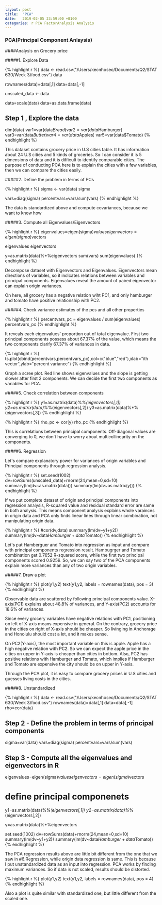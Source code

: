 ```yaml
---
layout: post
title:  "PCA"
date:   2019-02-05 23:59:00 +0100
categories: r PCA FactorAnalysis Analysis
---
```


### PCA(Principal Component Anlaysis)

####Analysis on Grocery price

#####1. Explore Data

{% highlight r %}
data <- read.csv("/Users/keonhoseo/Documents/Q2/STAT 630/Week 3/food.csv")
data

rownames(data)=data[,1]
data=data[,-1]

unscaled_data <- data

data=scale(data)
data=as.data.frame(data)

## Step 1 , Explore the data
dim(data)
var1=var(data$Bread)
var2=var(data$Hamburger)
var3=var(data$Butter)
var4=var(data$Apples)
var5=var(data$Tomato)
{% endhighlight %}


This dataset contains grocery price in U.S cities table. It has information about 24 U.S cities and 5 kinds of groceries. So I can consider it is 5 dimensions of data and it is difficult to identify comparable cities. The purpose of conducting PCA here is to explain the cities with a few variables, then we can compare the cities easily.


#####2. Define the problem in terms of PCs

{% highlight r %}
sigma <- var(data)
sigma

vars=diag(sigma)
percentvars=vars/sum(vars)
{% endhighlight %}

The data is standardized above and compute covariances, because we want to know how 

#####3. Compute all Eigenvalues/Eigenvectors 

{% highlight r %}
eigenvalues=eigen(sigma)$values
eigenvectors=eigen(sigma)$vectors

eigenvalues
eigenvectors

y=as.matrix(data)%*%eigenvectors
sum(vars)
sum(eigenvalues)
{% endhighlight %}


Decompose dataset with Eigenvectors and Eigenvalues. Eigenvectors mean directions of variables, so it indicates relations between variables and principal components. Eigenvalues reveal the amount of paired eigenvector can explain origin variances.

On here, all grocery has a negative relation wiht PC1, and only hamburger and tomato have positive relationship with PC2.

#####4. Check variance estimates of the pcs and all other properties

{% highlight r %}
percentvars_pc = eigenvalues / sum(eigenvalues)
percentvars_pc
{% endhighlight %}

It reveals each eigenvalues' proportion out of total eigenvalue. First two principal components possess about 67.37% of the value, which means the two components clarify 67.37% of variances in data.

{% highlight r %}
ts.plot(cbind(percentvars,percentvars_pc),col=c("blue","red"),xlab="ith vector",ylab="percent variance")
{% endhighlight %}

Graph a scree plot. Red line shows eigenvalues and the slope is getting slower after first 2 components. We can decide the first two components as variables for PCA.


#####5. Check correlation between components

{% highlight r %}
y1=as.matrix(data)%*%(eigenvectors[,1])
y2=as.matrix(data)%*%(eigenvectors[,2])
y3=as.matrix(data)%*%(eigenvectors[,3])
{% endhighlight %}



{% highlight r %}
rho_pc <- cor(y)
rho_pc
{% endhighlight %}


This is correlations between principal components. Off-diagonal values are converging to 0, we don't have to worry about multicollinearity on the components.

#####6. Regression

Let's compare explanatory power for variances of origin variables and Principal components through regression analysis.

{% highlight r %}
set.seed(1002)
dv=rowSums(unscaled_data)+rnorm(24,mean=0,sd=10)
summary(lm(dv~as.matrix(data)))
summary(lm(dv~as.matrix(y)))
{% endhighlight %}


If we put complete dataset of origin and principal components into regression analysis, R-squared value and residual standard error are same in both analysis. This means component analysis explains whole varainces in origin data and PCA only finds linear lines through linear combination, not manipulating origin data.

{% highlight r %}
#cor(dv,data)
summary(lm(dv~y1+y2))
summary(lm(dv~data$Hamburger+data$Tomato))
{% endhighlight %}

Let's put Hamberguer and Tomato into regression as input and compare with principal components regression result. Hambugrger and Tomato combination get 0.7652 R-squared score, while the first two principal components scored 0.9259. So, we can say two of the PCA components explain more variances than any of two origin variables.


#####7. Draw a plot

{% highlight r %}
plot(y1,y2)
text(y1,y2, labels = rownames(data), pos = 3)
{% endhighlight %}



Observable data are scattered by following principal components value. X-axis(PC1) explains about 48.8% of variances, and Y-axis(PC2) accounts for 18.6% of variances. 

Since every grocery variables have negative relations with PC1, positioning on left of X-axis means expensive in general. On the contrary, grocery price in the cities on right of X-axis should be cheaper. So livinging in Anchorage and Honolulu should cost a lot, and it makes sense.

On PC2(Y-axis), the most important variable on this is apple. Apple has a high negative relation with PC2. So we can expect the apple price in the cities on upper in Y-axis is cheaper than cities in bottom. Also, PC2 has positive relations with Hamburger and Tomato, which implies if Hamburger and Tomato are expensive the city should be on upper in Y-axis.

Through the PCA plot, it is easy to compare grocery prices in U.S cities and guesses living costs in the cities. 


#####8. Unstandardized

{% highlight r %}
data <- read.csv("/Users/keonhoseo/Documents/Q2/STAT 630/Week 3/food.csv")
rownames(data)=data[,1]
data=data[,-1]
rho=cor(data)
## Step 2 - Define the problem in terms of principal components
sigma=var(data)
vars=diag(sigma)
percentvars=vars/sum(vars)

## Step 3 - Compute all the eigenvalues and eigenvectors in R

eigenvalues=eigen(sigma)$values
eigenvectors=eigen(sigma)$vectors

# define principal componenets
y1=as.matrix(data)%*%(eigenvectors[,1])
y2=as.matrix(data)%*%(eigenvectors[,2])

y=as.matrix(data)%*%eigenvectors

set.seed(1002)
dv=rowSums(data)+rnorm(24,mean=0,sd=10)
summary(lm(dv~y1+y2))
summary(lm(dv~data$Hamburger+data$Tomato))
{% endhighlight %}


The PCA regression results above are little bit different from the one that we saw in #6.Regression, while origin data regression is same. This is because I put unstandardized data as an input into regression. PCA works by finding maximum variances. So if data is not scaled, results should be distorted.

{% highlight r %}
plot(y1,y2)
text(y1,y2, labels = rownames(data), pos = 4)
{% endhighlight %}


Also a plot is quite similar with standardized one, but little different from the scaled one.


